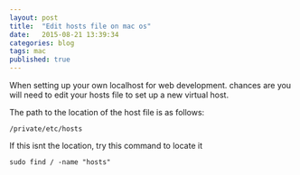 ```yaml
---
layout: post
title:  "Edit hosts file on mac os"
date:   2015-08-21 13:39:34
categories: blog
tags: mac
published: true
---
```


When setting up your own localhost for web development. chances are you will need to edit your hosts file to set up a new virtual host.

The path to the location of the host file is as follows:

	/private/etc/hosts

If this isnt the location, try this command to locate it

	sudo find / -name "hosts"
